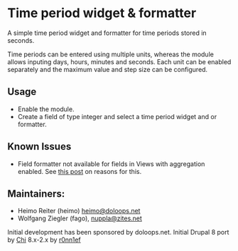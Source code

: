 
# Time period widget & formatter

A simple time period widget and formatter for time periods stored in seconds.

Time periods can be entered using multiple units, whereas the module allows
inputing days, hours, minutes and seconds. Each unit can be enabled separately
and the maximum value and step size can be configured.

## Usage

 * Enable the module.
 * Create a field of type integer and select a time period widget and or
   formatter.

## Known Issues

 * Field formatter not available for fields in Views with aggregation enabled. See [this post](https://www.drupal.org/project/commerce_reports/issues/2975099#comment-12628089)
   on reasons for this.
   
## Maintainers:

 * Heimo Reiter (heimo) heimo@doloops.net
 * Wolfgang Ziegler (fago), nuppla@zites.net
 
 
Initial development has been sponsored by doloops.net.
Initial Drupal 8 port by [Chi](https://www.drupal.org/u/chi)
8.x-2.x by [r0nn1ef](https://www.drupal.org/u/r0nn1ef)

